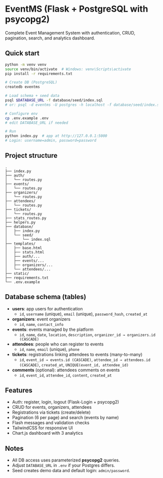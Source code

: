 # EventMS (Flask + PostgreSQL with psycopg2)

Complete Event Management System with authentication, CRUD, pagination, search, and analytics dashboard.

## Quick start

```bash
python -m venv venv
source venv/bin/activate  # Windows: venv\Scripts\activate
pip install -r requirements.txt

# Create DB (PostgreSQL)
createdb eventms

# Load schema + seed data
psql $DATABASE_URL -f database/seed/index.sql
# or: psql -d eventms -U postgres -h localhost -f database/seed/index.sql

# Configure env
cp .env.example .env
# edit DATABASE_URL if needed

# Run
python index.py  # app at http://127.0.0.1:5000
# Login: username=admin, password=password
```

## Project structure
```
.
├── index.py
├── auth/
│   └── routes.py
├── events/
│   └── routes.py
├── organizers/
│   └── routes.py
├── attendees/
│   └── routes.py
├── tickets/
│   └── routes.py
├── stats_routes.py
├── helpers.py
├── database/
│   ├── index.py
│   └── seed/
│       └── index.sql
├── templates/
│   ├── base.html
│   ├── stats.html
│   ├── auth/...
│   ├── events/...
│   ├── organizers/...
│   └── attendees/...
├── static/
├── requirements.txt
└── .env.example
```

## Database schema (tables)

- **users**: app users for authentication  
  - `id`, `username` (unique), `email` (unique), `password_hash`, `created_at`
- **organizers**: event organizers  
  - `id`, `name`, `contact_info`
- **events**: events managed by the platform  
  - `id`, `name`, `date`, `location`, `description`, `organizer_id → organizers.id (CASCADE)`
- **attendees**: people who can register to events  
  - `id`, `name`, `email` (unique), `phone`
- **tickets**: registrations linking attendees to events (many-to-many)  
  - `id`, `event_id → events.id (CASCADE)`, `attendee_id → attendees.id (CASCADE)`, `created_at`, `UNIQUE(event_id, attendee_id)`
- **comments** (optional): attendees comments on events  
  - `id`, `event_id`, `attendee_id`, `content`, `created_at`

## Features

- Auth: register, login, logout (Flask-Login + psycopg2)
- CRUD for events, organizers, attendees
- Registrations via tickets (create/delete)
- Pagination (6 per page) and search (events by name)
- Flash messages and validation checks
- TailwindCSS for responsive UI
- Chart.js dashboard with 3 analytics

## Notes

- All DB access uses parameterized **psycopg2** queries.
- Adjust `DATABASE_URL` in `.env` if your Postgres differs.
- Seed creates demo data and default login: `admin/password`.
